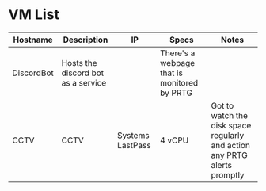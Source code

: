 # VM List

|Hostname|Description|IP|Specs|Notes|
|-|-|-|-|-|
|DiscordBot|Hosts the discord bot as a service||There's a webpage that is monitored by PRTG|
|CCTV|CCTV|Systems LastPass|4 vCPU|Got to watch the disk space regularly and action any PRTG alerts promptly|